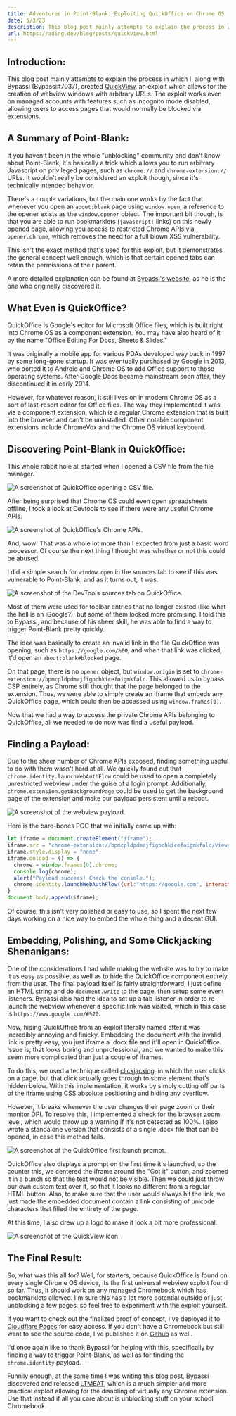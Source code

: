 ```yaml
---
title: Adventures in Point-Blank: Exploiting QuickOffice on Chrome OS
date: 5/3/23
description: This blog post mainly attempts to explain the process in which I, along with Bypassi, created QuickView, an exploit which allows for the creation of webview windows with arbitrary URLs.
url: https://ading.dev/blog/posts/quickview.html
---
```

## Introduction:

This blog post mainly attempts to explain the process in which I, along with Bypassi (Bypassi#7037), created [QuickView](https://quickview-exploit.pages.dev), an exploit which allows for the creation of webview windows with arbitrary URLs. The exploit works even on managed accounts with features such as incognito mode disabled, allowing users to access pages that would normally be blocked via extensions.

## A Summary of Point-Blank:

If you haven't been in the whole "unblocking" community and don't know about Point-Blank, it's basically a trick which allows you to run arbitrary Javascript on privileged pages, such as `chrome://` and `chrome-extension://` URLs. It wouldn't really be considered an exploit though, since it's technically intended behavior.

There's a couple variations, but the main one works by the fact that whenever you open an `about:blank` page using `window.open`, a reference to the opener exists as the `window.opener` object. The important bit though, is that you are able to run bookmarklets (`javascript:` links) on this newly opened page, allowing you access to restricted Chrome APIs via `opener.chrome`, which removes the need for a full blown XSS vulnerability.

This isn't the exact method that's used for this exploit, but it demonstrates the general concept well enough, which is that certain opened tabs can retain the permissions of their parent.

A more detailed explanation can be found at [Bypassi's website](https://blog.bypassi.com/_/point-blank/), as he is the one who originally discovered it.

## What Even is QuickOffice?

QuickOffice is Google's editor for Microsoft Office files, which is built right into Chrome OS as a component extension. You may have also heard of it by the name "Office Editing For Docs, Sheets & Slides."

It was originally a mobile app for various PDAs developed way back in 1997 by some long-gone startup. It was eventually purchased by Google in 2013, who ported it to Android and Chrome OS to add Office support to those operating systems. After Google Docs became mainstream soon after, they discontinued it in early 2014.

However, for whatever reason, it still lives on in modern Chrome OS as a sort of last-resort editor for Office files. The way they implemented it was via a component extension, which is a regular Chrome extension that is built into the browser and can't be uninstalled. Other notable component extensions include ChromeVox and the Chrome OS virtual keyboard.

## Discovering Point-Blank in QuickOffice:

This whole rabbit hole all started when I opened a CSV file from the file manager.

![A screenshot of QuickOffice opening a CSV file.](/blog/assets/quickview/quickoffice_screenshot.png)

After being surprised that Chrome OS could even open spreadsheets offline, I took a look at Devtools to see if there were any useful Chrome APIs.

![A screenshot of QuickOffice's Chrome APIs.](/blog/assets/quickview/quickoffice_chrome_apis.png)

And, wow! That was a whole lot more than I expected from just a basic word processor. Of course the next thing I thought was whether or not this could be abused.

I did a simple search for `window.open` in the sources tab to see if this was vulnerable to Point-Blank, and as it turns out, it was.

![A screenshot of the DevTools sources tab on QuickOffice.](/blog/assets/quickview/quickoffice_sources_tab.png)

Most of them were used for toolbar entries that no longer existed (like what the hell is an iGoogle?), but some of them looked more promising. I told this to Bypassi, and because of his sheer skill, he was able to find a way to trigger Point-Blank pretty quickly.

The idea was basically to create an invalid link in the file QuickOffice was opening, such as `https://google.com/%00`, and when that link was clicked, it'd open an `about:blank#blocked` page.

On that page, there is no `opener` object, but `window.origin` is set to `chrome-extension://bpmcpldpdmajfigpchkicefoigmkfalc`. This allowed us to bypass CSP entirely, as Chrome still thought that the page belonged to the extension. Thus, we were able to simply create an iframe that embeds any QuickOffice page, which could then be accessed using `window.frames[0]`.

Now that we had a way to access the private Chrome APIs belonging to QuickOffice, all we needed to do now was find a useful payload.

## Finding a Payload:

Due to the sheer number of Chrome APIs exposed, finding something useful to do with them wasn't hard at all. We quickly found out that `chrome.identity.launchWebAuthFlow` could be used to open a completely unrestricted webview under the guise of a login prompt. Additionally, `chrome.extension.getBackgroundPage` could be used to get the background page of the extension and make our payload persistent until a reboot.

![A screenshot of the webview payload.](/blog/assets/quickview/webview_screenshot.png)

Here is the bare-bones POC that we initially came up with:

```js
let iframe = document.createElement("iframe");
iframe.src = "chrome-extension://bpmcpldpdmajfigpchkicefoigmkfalc/views/app.html";
iframe.style.display = "none";
iframe.onload = () => {      
  chrome = window.frames[0].chrome;
  console.log(chrome);
  alert("Payload success! Check the console.");
  chrome.identity.launchWebAuthFlow({url:"https://google.com", interactive:true},e=>{});
}
document.body.append(iframe);
```

Of course, this isn't very polished or easy to use, so I spent the next few days working on a nice way to embed the whole thing and a decent GUI.

## Embedding, Polishing, and Some Clickjacking Shenanigans:

One of the considerations I had while making the website was to try to make it as easy as possible, as well as to hide the QuickOffice component entirely from the user. The final payload itself is fairly straightforward; I just define an HTML string and do `document.write` to the page, then setup some event listeners. Bypassi also had the idea to set up a tab listener in order to re-launch the webview whenever a specific link was visited, which in this case is `https://www.google.com/#%20`.

Now, hiding QuickOffice from an exploit literally named after it was incredibly annoying and finicky. Embedding the document with the invalid link is pretty easy, you just iframe a .docx file and it'll open in QuickOffice. Issue is, that looks boring and unprofessional, and we wanted to make this seem more complicated than just a couple of iframes.

To do this, we used a technique called [clickjacking](https://en.wikipedia.org/wiki/Clickjacking), in which the user clicks on a page, but that click actually goes through to some element that's hidden below. With this implementation, it works by simply cutting off parts of the iframe using CSS absolute positioning and hiding any overflow.

However, it breaks whenever the user changes their page zoom or their monitor DPI. To resolve this, I implemented a check for the browser zoom level, which would throw up a warning if it's not detected as 100%. I also wrote a standalone version that consists of a single .docx file that can be opened, in case this method fails.

![A screenshot of the QuickOffice first launch prompt.](/blog/assets/quickview/quickoffice_first_launch.png)

QuickOffice also displays a prompt on the first time it's launched, so the counter this, we centered the iframe around the "Got it" button, and zoomed it in a bunch so that the text would not be visible. Then we could just throw our own custom text over it, so that it looks no different from a regular HTML button. Also, to make sure that the user would always hit the link, we just made the embedded document contain a link consisting of unicode characters that filled the entirety of the page.

At this time, I also drew up a logo to make it look a bit more professional.

![A screenshot of the QuickView icon.](/blog/assets/quickview/quickview_icon.png)

## The Final Result:

So, what was this all for? Well, for starters, because QuickOffice is found on every single Chrome OS device, its the first universal webview exploit found so far. Thus, it should work on any managed Chromebook which has bookmarklets allowed. I'm sure this has a lot more potential outside of just unblocking a few pages, so feel free to experiment with the exploit yourself.

If you want to check out the finalized proof of concept, I've deployed it to [Cloudflare Pages](https://quickview-exploit.pages.dev) for easy access. If you don't have a Chromebook but still want to see the source code, I've published it on [Github](https://github.com/ading2210/quickview) as well.

I'd once again like to thank Bypassi for helping with this, specifically by finding a way to trigger Point-Blank, as well as for finding the `chrome.identity` payload.

Funnily enough, at the same time I was writing this blog post, Bypassi discovered and released [LTMEAT](https://ltmeat.bypassi.com), which is a much simpler and more practical exploit allowing for the disabling of virtually any Chrome extension. Use that instead if all you care about is unblocking stuff on your school Chromebook.